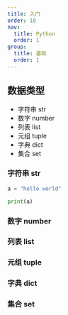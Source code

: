 ```yaml
---
title: 入门
order: 10
nav:
  title: Python
  order: 1
group:
  title: 基础
  order: 1
---
```


## 数据类型

- 字符串 str
- 数字 number
- 列表 list
- 元组 tuple
- 字典 dict
- 集合 set

### 字符串 str

```python
a = "hello world"

print(a)
```

### 数字 number

### 列表 list

### 元组 tuple

### 字典 dict

### 集合 set

